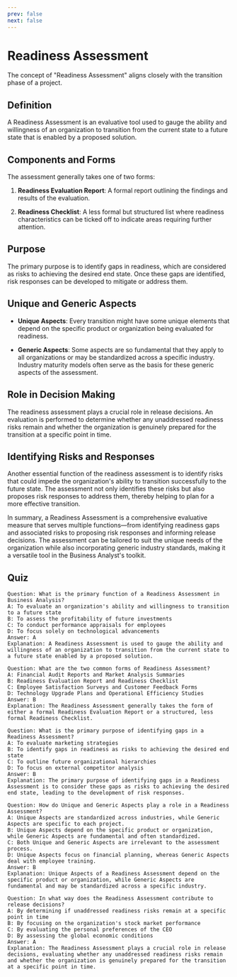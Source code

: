 ```yaml
---
prev: false
next: false
---
```


# Readiness Assessment

The concept of "Readiness Assessment" aligns closely with the transition phase of a project.

## Definition

A Readiness Assessment is an evaluative tool used to gauge the ability and willingness of an organization to transition from the current state to a future state that is enabled by a proposed solution.

## Components and Forms

The assessment generally takes one of two forms:

1. **Readiness Evaluation Report**: A formal report outlining the findings and results of the evaluation.

2. **Readiness Checklist**: A less formal but structured list where readiness characteristics can be ticked off to indicate areas requiring further attention.

## Purpose

The primary purpose is to identify gaps in readiness, which are considered as risks to achieving the desired end state. Once these gaps are identified, risk responses can be developed to mitigate or address them.

## Unique and Generic Aspects

- **Unique Aspects**: Every transition might have some unique elements that depend on the specific product or organization being evaluated for readiness.

- **Generic Aspects**: Some aspects are so fundamental that they apply to all organizations or may be standardized across a specific industry. Industry maturity models often serve as the basis for these generic aspects of the assessment.

## Role in Decision Making

The readiness assessment plays a crucial role in release decisions. An evaluation is performed to determine whether any unaddressed readiness risks remain and whether the organization is genuinely prepared for the transition at a specific point in time.

## Identifying Risks and Responses

Another essential function of the readiness assessment is to identify risks that could impede the organization's ability to transition successfully to the future state. The assessment not only identifies these risks but also proposes risk responses to address them, thereby helping to plan for a more effective transition.

In summary, a Readiness Assessment is a comprehensive evaluative measure that serves multiple functions—from identifying readiness gaps and associated risks to proposing risk responses and informing release decisions. The assessment can be tailored to suit the unique needs of the organization while also incorporating generic industry standards, making it a versatile tool in the Business Analyst's toolkit.

## Quiz

```quiz
Question: What is the primary function of a Readiness Assessment in Business Analysis?
A: To evaluate an organization's ability and willingness to transition to a future state
B: To assess the profitability of future investments
C: To conduct performance appraisals for employees
D: To focus solely on technological advancements
Answer: A
Explanation: A Readiness Assessment is used to gauge the ability and willingness of an organization to transition from the current state to a future state enabled by a proposed solution.

Question: What are the two common forms of Readiness Assessment?
A: Financial Audit Reports and Market Analysis Summaries
B: Readiness Evaluation Report and Readiness Checklist
C: Employee Satisfaction Surveys and Customer Feedback Forms
D: Technology Upgrade Plans and Operational Efficiency Studies
Answer: B
Explanation: The Readiness Assessment generally takes the form of either a formal Readiness Evaluation Report or a structured, less formal Readiness Checklist.

Question: What is the primary purpose of identifying gaps in a Readiness Assessment?
A: To evaluate marketing strategies
B: To identify gaps in readiness as risks to achieving the desired end state
C: To outline future organizational hierarchies
D: To focus on external competitor analysis
Answer: B
Explanation: The primary purpose of identifying gaps in a Readiness Assessment is to consider these gaps as risks to achieving the desired end state, leading to the development of risk responses.

Question: How do Unique and Generic Aspects play a role in a Readiness Assessment?
A: Unique Aspects are standardized across industries, while Generic Aspects are specific to each project.
B: Unique Aspects depend on the specific product or organization, while Generic Aspects are fundamental and often standardized.
C: Both Unique and Generic Aspects are irrelevant to the assessment process.
D: Unique Aspects focus on financial planning, whereas Generic Aspects deal with employee training.
Answer: B
Explanation: Unique Aspects of a Readiness Assessment depend on the specific product or organization, while Generic Aspects are fundamental and may be standardized across a specific industry.

Question: In what way does the Readiness Assessment contribute to release decisions?
A: By determining if unaddressed readiness risks remain at a specific point in time
B: By focusing on the organization's stock market performance
C: By evaluating the personal preferences of the CEO
D: By assessing the global economic conditions
Answer: A
Explanation: The Readiness Assessment plays a crucial role in release decisions, evaluating whether any unaddressed readiness risks remain and whether the organization is genuinely prepared for the transition at a specific point in time.
```
